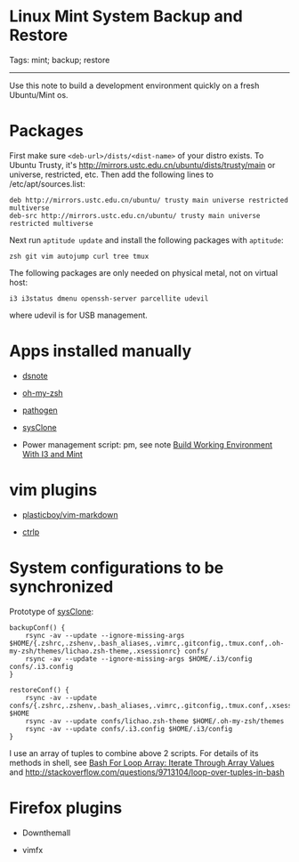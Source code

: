 # Linux Mint System Backup and Restore
Tags: mint; backup; restore

------

Use this note to build a development environment quickly on a fresh Ubuntu/Mint os.

# Packages

First make sure `<deb-url>/dists/<dist-name>` of your distro exists.
To Ubuntu Trusty, it's http://mirrors.ustc.edu.cn/ubuntu/dists/trusty/main
or universe, restricted, etc.
Then add the following lines to /etc/apt/sources.list:

    deb http://mirrors.ustc.edu.cn/ubuntu/ trusty main universe restricted multiverse
    deb-src http://mirrors.ustc.edu.cn/ubuntu/ trusty main universe restricted multiverse

Next run `aptitude update` and install the following packages with `aptitude`:

    zsh git vim autojump curl tree tmux

The following packages are only needed on physical metal, not on virtual host:

    i3 i3status dmenu openssh-server parcellite udevil

where udevil is for USB management.

# Apps installed manually

* [dsnote](https://github.com/leetschau/dsnote)

* [oh-my-zsh](https://github.com/robbyrussell/oh-my-zsh)

* [pathogen](https://github.com/tpope/vim-pathogen)

* [sysClone](https://github.com/leetschau/sysClone)

* Power management script: pm, see note [Build Working Environment With I3 and Mint](http://leetschau.github.io/blog/2014/08/24/110909/)

# vim plugins

* [plasticboy/vim-markdown](https://github.com/plasticboy/vim-markdown)

* [ctrlp](https://github.com/kien/ctrlp.vim)

# System configurations to be synchronized

Prototype of [sysClone](https://github.com/leetschau/sysClone):

    backupConf() {
        rsync -av --update --ignore-missing-args $HOME/{.zshrc,.zshenv,.bash_aliases,.vimrc,.gitconfig,.tmux.conf,.oh-my-zsh/themes/lichao.zsh-theme,.xsessionrc} confs/
        rsync -av --update --ignore-missing-args $HOME/.i3/config confs/.i3.config
    }

    restoreConf() {
        rsync -av --update confs/{.zshrc,.zshenv,.bash_aliases,.vimrc,.gitconfig,.tmux.conf,.xsessionrc} $HOME
        rsync -av --update confs/lichao.zsh-theme $HOME/.oh-my-zsh/themes
        rsync -av --update confs/.i3.config $HOME/.i3/config
    }

I use an array of tuples to combine above 2 scripts. For details of its methods in shell, see
[Bash For Loop Array: Iterate Through Array Values](http://www.cyberciti.biz/faq/bash-for-loop-array/) and
http://stackoverflow.com/questions/9713104/loop-over-tuples-in-bash

# Firefox plugins

* Downthemall

* vimfx
